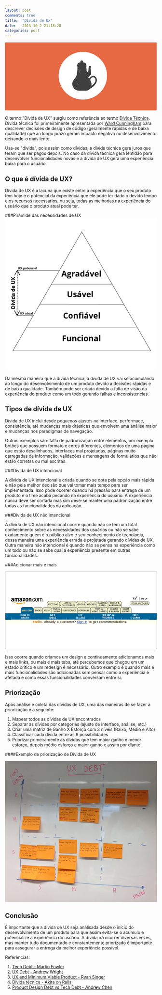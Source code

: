 ```yaml
---
layout: post
comments: true
title:  "Dívida de UX"
date:   2013-10-2 21:18:28
categories: post
---
```


!["Dívida de UX"](/assets/images/debitouxcapa.jpg "Dívida de UX")

O termo "Dívida de UX" surgiu como referência ao termo [Dívida Técnica](http://martinfowler.com/bliki/TechnicalDebt.html). Dívida técnica foi primeiramente apresentada por [Ward Cunningham](http://pt.wikipedia.org/wiki/Ward_Cunningham) para descrever decisões de design de código (geralmente rápidas e de baixa qualidade) que ao longo prazo geram impacto negativo no desenvolvimento deixando-o mais lento.

Usa-se "dívida", pois assim como dívidas, a dívida técnica gera juros que teram que ser pagos depois. No caso da dívida técnica gera lentidão para desenvolver funcionalidades novas e a dívida de UX gera uma experiência baixa para o usuário.

O que é dívida de UX?
---------------------

Dívida de UX é a lacuna que existe entre a experiência que o seu produto tem hoje e o potencial da experiência que ele pode ter dado o devido tempo e os recursos necessários, ou seja, todas as melhorias na experiência do usuário que o produto atual pode ter. 

###Pirámide das necessidades de UX
!["Pirámide das necessidades de UX"](/assets/images/uxneeds.jpg "Pirámide de necessidades de UX")

Da mesma maneira que a dívida técnica, a dívida de UX vai se acumulando ao longo do desenvolvimento de um produto devido a decisões rápidas e de baixa qualidade. Tambêm pode ser criada devido a falta de visão da experiência do produto como um todo gerando falhas e inconsistencias.

Tipos de dívida de UX
---------------------

Dívida de UX inclui desde pequenos ajustes na interface, performace, consistência, até mudanças mais drásticas que envolvem uma análise maior e mudanças nos paradigmas de navegação. 

Outros exemplos são: falta de padronização entre elementos, por exemplo botões que possuem formato e cores diferentes, elementos de uma página que estão desalinhados, interfaces mal projetadas, páginas muito carregadas de informação, validações e mensagens de formulários que não estão corretas ou mal escritas.

###Dívida de UX intencional

A dívida de UX intencional é criada quando se opta pela opção mais rápida e não pela melhor decisão que vai tomar mais tempo para ser implementada. Isso pode ocorrer quando há pressão para entrega de um produto e o time acaba pecando na experiência do usuário. A experiência nunca deve ser cortada mas sim deve-se manter uma padronização entre todas as funcionalidades da aplicação.

###Dívida de UX não intencional

A dívida de UX não intencional ocorre quando não se tem um total conhecimento sobre as necessidades dos usuários ou não se sabe exatamente quem é o público alvo e seu conhecimento de tecnologia, dessa maneira uma experiência errada é projetada gerando dívidas de UX. Outra maneira não intencional é quando não se pensa na experiência como um todo ou não se sabe qual a experiência presente em outras funcionalidades.

###Adicionar mais e mais

!["Amazon tabs"](/assets/images/amazontabs.jpg "Amazon tabs")

Isso ocorre quando criamos um design e continuamente adicionamos mais e mais links, ou mais e mais tabs, até percebemos que chegou em um estado crítico e um redesign é necessário. Outro exemplo é quando mais e mais funcionalidades são adicionadas sem pensar como a experiência é afetada e como essas funcionalidades conversam entre si.

Priorização
-----------

Após análise e coleta das dívidas de UX, uma das maneiras de se fazer a priorização é a seguinte:

1. Mapear todos as dívidas de UX encontrados
2. Separar as dívidas por categorias (ajuste de interface, análise, etc.)
3. Criar uma matriz de Ganho X Esforço com 3 níveis (Baixo, Médio e Alto)
4. Classificar cada dívida entre as 9 possibilidades
5. Priorizar primeiramente as dívidas que tem maior ganho e menor esforço, depois médio esforço e maior ganho e assim por diante.


####Exemplo de priorização de Dívida de UX

!["Gráfico de priorização da Dívida de UX"](/assets/images/ux_debt.jpg "Gráfico priorização dívida de UX")

Conclusão
---------

É importante que a dívida de UX seja análisada desde o início do desenvolvimento de um produto para que assim evita-se o acumulo e potencialize a experiência do usuário. A dívida irá ocorrer diversas vezes, mas manter tudo documentado e constantemente priorizado é importante para assegurar a entrega da melhor experiência possível.

Referências:

1. [Tech Debt - Martin Fowler](http://martinfowler.com/bliki/TechnicalDebt.html)
2. [UX Debt - Andrew Wright](http://nform.com/blog/2013/05/user-experience-debt)
3. [UX and Minimum Viable Product - Ryan Singer](http://37signals.com/svn/posts/2963-what-happens-to-user-experience-in-a-minimum-viable-product)
4. [Dívida técnica - Akita on Rails](http://www.akitaonrails.com/2008/12/18/tradu-o-d-vida-t-cnica)
5. [Product Design Debt vs Tech Debt - Andrew Chen](http://andrewchen.co/2009/11/25/product-design-debt-versus-technical-debt/)

